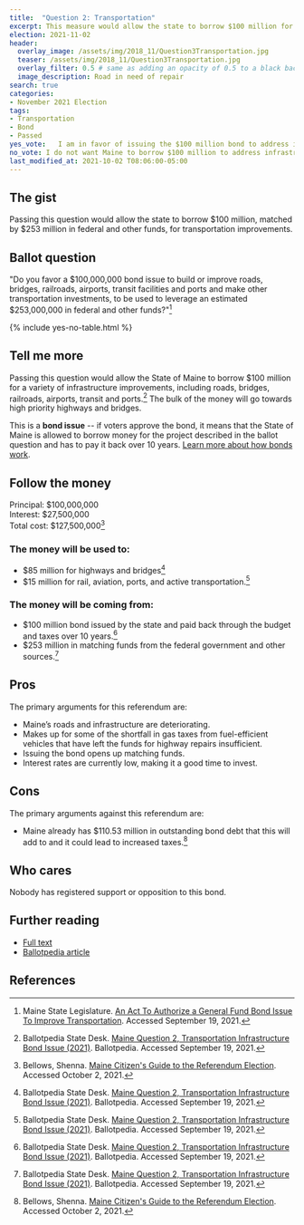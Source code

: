 ```yaml
---
title:  "Question 2: Transportation"
excerpt: This measure would allow the state to borrow $100 million for transportation improvements.
election: 2021-11-02
header:
  overlay_image: /assets/img/2018_11/Question3Transportation.jpg
  teaser: /assets/img/2018_11/Question3Transportation.jpg
  overlay_filter: 0.5 # same as adding an opacity of 0.5 to a black background
  image_description: Road in need of repair
search: true
categories:
- November 2021 Election
tags:
- Transportation
- Bond
- Passed
yes_vote:   I am in favor of issuing the $100 million bond to address infrastructure improvements.
no_vote: I do not want Maine to borrow $100 million to address infrastructure improvements.
last_modified_at: 2021-10-02 T08:06:00-05:00
---
```

## The gist
Passing this question would allow the state to borrow $100 million, matched by $253 million in federal and other funds, for transportation improvements.

## Ballot question
"Do you favor a $100,000,000 bond issue to build or improve roads, bridges, railroads, airports, transit facilities and ports and make other transportation investments, to be used to leverage an estimated $253,000,000 in federal and other funds?"[^1]

{% include yes-no-table.html %}


## Tell me more
Passing this question would allow the State of Maine to borrow $100 million for a variety of infrastructure improvements, including roads, bridges, railroads, airports, transit and ports.[^2] The bulk of the money will go towards high priority highways and bridges.

This is a **bond issue** -- if voters approve the bond, it means that the State of Maine is allowed to borrow money for the project described in the ballot question and has to pay it back over 10 years. [Learn more about how bonds work](/bonds).

## Follow the money
Principal: $100,000,000
<br>Interest: $27,500,000
<br>Total cost: $127,500,000[^3]

### The money will be used to:
* $85 million for highways and bridges[^2]
* $15 million for rail, aviation, ports, and active transportation.[^2]

### The money will be coming from:
* $100 million bond issued by the state and paid back through the budget and taxes over 10 years.[^2]
* $253 million in matching funds from the federal government and other sources.[^2]

## Pros
The primary arguments for this referendum are:
* Maine’s roads and infrastructure are deteriorating.
* Makes up for some of the shortfall in gas taxes from fuel-efficient vehicles that have left the funds for highway repairs insufficient.
* Issuing the bond opens up matching funds.
* Interest rates are currently low, making it a good time to invest.

## Cons
The primary arguments against this referendum are:
* Maine already has $110.53 million in outstanding bond debt that this will add to and it could lead to increased taxes.[^3]

## Who cares
Nobody has registered support or opposition to this bond.

## Further reading
- [Full text](http://legislature.maine.gov/ros/LawsOfMaine/breeze/Law/getDocById/?docId=78979)
- [Ballotpedia article](https://ballotpedia.org/Maine_Question_2,_Transportation_Infrastructure_Bond_Issue_(2021))

## References
[^1]: Maine State Legislature. [An Act To Authorize a General Fund Bond Issue To Improve Transportation](http://legislature.maine.gov/ros/LawsOfMaine/breeze/Law/getDocById/?docId=78979). Accessed September 19, 2021.

[^2]: Ballotpedia State Desk. [Maine Question 2, Transportation Infrastructure Bond Issue (2021)](https://ballotpedia.org/Maine_Question_2,_Transportation_Infrastructure_Bond_Issue_(2021)). Ballotpedia. Accessed September 19, 2021.

[^3]: Bellows, Shenna. [Maine Citizen's Guide to the Referendum Election](https://www.maine.gov/sos/cec/elec/upcoming/pdf/11-21citizensguide.pdf). Accessed October 2, 2021.
